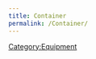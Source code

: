 ```yaml
---
title: Container
permalink: /Container/
---
```


[Category:Equipment](Category:Equipment "wikilink")